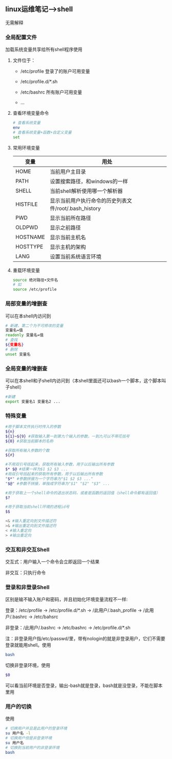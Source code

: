 ## linux运维笔记-->shell

无需解释

### 全局配置文件

加载系统变量共享给所有shell程序使用

1. 文件位于：

	- /etc/profile  登录了的账户可用变量

	- /etc/profile.d/*.sh

	- /etc/bashrc  所有账户可用变量

	- ...

2. 查看环境变量命令

	```bash
	# 查看系统变量
	env
	# 查看系统变量+函数+自定义变量
	set
	
3. 常用环境变量

   | 变量     | 用处                                                  |
   | -------- | ----------------------------------------------------- |
   | HOME     | 当前用户主目录                                        |
   | PATH     | 设置搜索路径，和windows的一样                         |
   | SHELL    | 当前shell解析使用哪一个解析器                         |
   | HISTFILE | 显示当前用户执行命令的历史列表文件/root/.bash_history |
   | PWD      | 显示当前所在路径                                      |
   | OLDPWD   | 显示之前路径                                          |
   | HOSTNAME | 显示当前主机名                                        |
   | HOSTTYPE | 显示主机的架构                                        |
   | LANG     | 设置当前系统语言环境                                  |

4. 重载环境变量

   ```bash
   source 绝对路径+文件名
   # 如
   source /etc/profile
   ```

   

### 局部变量的增删查

可以在本shell内访问到

```bash
# 新建，第二个为不可修改的变量
变量名=值
readonly 变量名=值
# 查找
${变量名}
# 删除
unset 变量名
```

### 全局变量的增删查

可以在本shell和子shell内访问到（本shell里面还可以bash一个脚本，这个脚本叫子shell）

```bash
#新建
export 变量名1 变量名2 ...
```

### 特殊变量

```bash
#用于脚本文件执行时传入的参数
${n}
${1}~${9} #获取输入第一到第九个输入的参数，一到九可以不带花括号
${0} #获取当前脚本的名称
```

```bash
#获取所有输入参数的个数
${#}
```

```bash
#不用双引号括起来，获取所有输入参数，用于以后输出所有参数
$* $@ #结果一样为$1 $2 $3 ...
#用双引号括起来的获取所有参数，用于以后输出所有参数
"$*" #参数拼接为一个字符串为"$1 $2 $3 ..."
"$@" #参数不拼接，单独成字符串为"$1" "$2" "$3" ...
```

```bash
#用于获取上一个shell命令的退出状态码，或者是函数的返回值（shell命令都有返回值）
$?
```

```bash
#用于获取当前shell环境的进程id号
$$
```

```bash
<& #输入重定向到文件描述符
>& #输出重定向到文件描述符
< #输入重定向
> #输出重定向
```



### 交互和非交互Shell

交互式：用户输入一个命令会立即返回一个结果

非交互：只执行命令

### 登录和非登录Shell

区别是输不输入账户和密码，并且初始化环境变量流程不一样:

登录：/etc/profile -> /etc/profile.d/*.sh -> /此用户/.bash_profile -> /此用户/.bashrc -> /etc/bahsrc

非登录：/此用户/.bashrc -> /etc/bashrc -> /etc/profile.d/*.sh

注：非登录用户指/etc/passwd/里，带有nologin的就是非登录用户，它们不需要登录就能用shell。使用

```bash
bash
```

切换非登录环境，使用

```bash
$0
```

可以看当前环境是否登录，输出-bash就是登录，bash就是没登录，不能在脚本里用

### 用户的切换

使用

```bash
# 切换用户并且是此用户的登录环境
su 用户名 -l
# 切换用户但是非登录环境
su 用户名
# 切换到当前用户的非登录环境
bash
```

